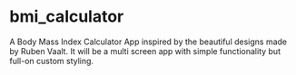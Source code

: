 # bmi_calculator

A Body Mass Index Calculator App inspired by the beautiful designs made by Ruben Vaalt. 
It will be a multi screen app with simple functionality but full-on custom styling.

